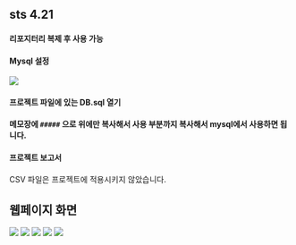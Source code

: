 ## sts 4.21

#### 리포지터리 복제 후 사용 가능

#### Mysql 설정

<img src="https://velog.velcdn.com/images/tama51/post/d5e473f3-a562-4f63-90eb-9729505a2b70/image.png">

#### 프로젝트 파일에 있는 DB.sql 열기

#### 메모장에 `#####` 으로 위에만 복사해서 사용 부분까지 복사해서 mysql에서 사용하면 됩니다.

#### 프로젝트 보고서

CSV 파일은 프로젝트에 적용시키지 않았습니다.

## 웹페이지 화면

<img src="https://velog.velcdn.com/images/tama51/post/4b9637ab-1fc1-4fd5-8ff4-f4688539cd7c/image.png">

<img src="https://velog.velcdn.com/images/tama51/post/9c12b87f-5d81-414f-a166-6ced1bade9ee/image.png">

<img src="https://velog.velcdn.com/images/tama51/post/18628248-2b6a-4e1a-8e99-b40c87ef2595/image.png">

<img src="https://velog.velcdn.com/images/tama51/post/7e4b6377-60f2-4124-b0e2-ae1a63243811/image.png">

<img src="https://velog.velcdn.com/images/tama51/post/3a84e671-8c73-4801-8ca5-14d56a67ad27/image.png">
